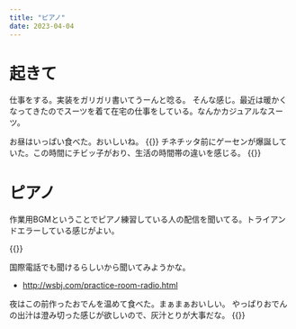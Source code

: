 ```yaml
---
title: "ピアノ"
date: 2023-04-04
---
```


# 起きて
仕事をする。実装をガリガリ書いてうーんと唸る。
そんな感じ。最近は暖かくなってきたのでスーツを着て在宅の仕事をしている。なんかカジュアルなスーツ。

お昼はいっぱい食べた。おいしいね。
{{<tweet user="dango_bot" id="1643121920882380800">}}
チネチッタ前にゲーセンが爆誕していた。この時間にチビッ子がおり、生活の時間帯の違いを感じる。
{{<tweet user="dango_bot" id="1643129188592001024">}}

# ピアノ
作業用BGMということでピアノ練習している人の配信を聞いてる。トライアンドエラーしている感じがよい。

{{<tweet user="dango_bot" id="1643178419285540864">}}

国際電話でも聞けるらしいから聞いてみようかな。
- http://wsbj.com/practice-room-radio.html

夜はこの前作ったおでんを温めて食べた。まぁまぁおいしい。
やっぱりおでんの出汁は澄み切った感じが欲しいので、灰汁とりが大事だな。
{{<tweet user="dango_bot" id="1643233325761572866">}}